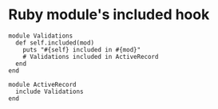 # Ruby module's included hook

```
module Validations
  def self.included(mod)
    puts "#{self} included in #{mod}"
    # Validations included in ActiveRecord
  end
end

module ActiveRecord
  include Validations
end
```